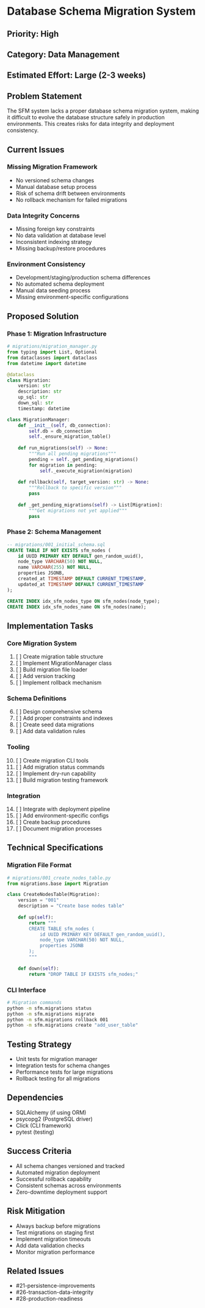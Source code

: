# Database Schema Migration System

## Priority: High
## Category: Data Management
## Estimated Effort: Large (2-3 weeks)

## Problem Statement
The SFM system lacks a proper database schema migration system, making it difficult to evolve the database structure safely in production environments. This creates risks for data integrity and deployment consistency.

## Current Issues

### Missing Migration Framework
- No versioned schema changes
- Manual database setup process
- Risk of schema drift between environments
- No rollback mechanism for failed migrations

### Data Integrity Concerns
- Missing foreign key constraints
- No data validation at database level
- Inconsistent indexing strategy
- Missing backup/restore procedures

### Environment Consistency
- Development/staging/production schema differences
- No automated schema deployment
- Manual data seeding process
- Missing environment-specific configurations

## Proposed Solution

### Phase 1: Migration Infrastructure
```python
# migrations/migration_manager.py
from typing import List, Optional
from dataclasses import dataclass
from datetime import datetime

@dataclass
class Migration:
    version: str
    description: str
    up_sql: str
    down_sql: str
    timestamp: datetime

class MigrationManager:
    def __init__(self, db_connection):
        self.db = db_connection
        self._ensure_migration_table()
    
    def run_migrations(self) -> None:
        """Run all pending migrations"""
        pending = self._get_pending_migrations()
        for migration in pending:
            self._execute_migration(migration)
    
    def rollback(self, target_version: str) -> None:
        """Rollback to specific version"""
        pass
    
    def _get_pending_migrations(self) -> List[Migration]:
        """Get migrations not yet applied"""
        pass
```

### Phase 2: Schema Management
```sql
-- migrations/001_initial_schema.sql
CREATE TABLE IF NOT EXISTS sfm_nodes (
    id UUID PRIMARY KEY DEFAULT gen_random_uuid(),
    node_type VARCHAR(50) NOT NULL,
    name VARCHAR(255) NOT NULL,
    properties JSONB,
    created_at TIMESTAMP DEFAULT CURRENT_TIMESTAMP,
    updated_at TIMESTAMP DEFAULT CURRENT_TIMESTAMP
);

CREATE INDEX idx_sfm_nodes_type ON sfm_nodes(node_type);
CREATE INDEX idx_sfm_nodes_name ON sfm_nodes(name);
```

## Implementation Tasks

### Core Migration System
1. [ ] Create migration table structure
2. [ ] Implement MigrationManager class
3. [ ] Build migration file loader
4. [ ] Add version tracking
5. [ ] Implement rollback mechanism

### Schema Definitions
6. [ ] Design comprehensive schema
7. [ ] Add proper constraints and indexes
8. [ ] Create seed data migrations
9. [ ] Add data validation rules

### Tooling
10. [ ] Create migration CLI tools
11. [ ] Add migration status commands
12. [ ] Implement dry-run capability
13. [ ] Build migration testing framework

### Integration
14. [ ] Integrate with deployment pipeline
15. [ ] Add environment-specific configs
16. [ ] Create backup procedures
17. [ ] Document migration processes

## Technical Specifications

### Migration File Format
```python
# migrations/001_create_nodes_table.py
from migrations.base import Migration

class CreateNodesTable(Migration):
    version = "001"
    description = "Create base nodes table"
    
    def up(self):
        return """
        CREATE TABLE sfm_nodes (
            id UUID PRIMARY KEY DEFAULT gen_random_uuid(),
            node_type VARCHAR(50) NOT NULL,
            properties JSONB
        );
        """
    
    def down(self):
        return "DROP TABLE IF EXISTS sfm_nodes;"
```

### CLI Interface
```bash
# Migration commands
python -m sfm.migrations status
python -m sfm.migrations migrate
python -m sfm.migrations rollback 001
python -m sfm.migrations create "add_user_table"
```

## Testing Strategy
- Unit tests for migration manager
- Integration tests for schema changes
- Performance tests for large migrations
- Rollback testing for all migrations

## Dependencies
- SQLAlchemy (if using ORM)
- psycopg2 (PostgreSQL driver)
- Click (CLI framework)
- pytest (testing)

## Success Criteria
- All schema changes versioned and tracked
- Automated migration deployment
- Successful rollback capability
- Consistent schemas across environments
- Zero-downtime deployment support

## Risk Mitigation
- Always backup before migrations
- Test migrations on staging first
- Implement migration timeouts
- Add data validation checks
- Monitor migration performance

## Related Issues
- #21-persistence-improvements
- #26-transaction-data-integrity
- #28-production-readiness
